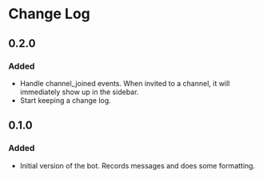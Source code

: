 # Change Log

## 0.2.0
### Added
- Handle channel_joined events. When invited to a channel, it will immediately
  show up in the sidebar.
- Start keeping a change log.

## 0.1.0
### Added
- Initial version of the bot. Records messages and does some formatting.

